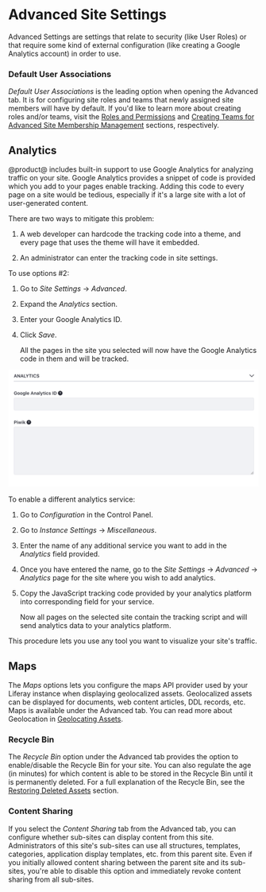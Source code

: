 # Advanced Site Settings

Advanced Settings are settings that relate to security (like User Roles) or 
that require some kind of external configuration (like creating a Google 
Analytics account) in order to use.

### Default User Associations [](id=default-user-associations)

*Default User Associations* is the leading option when opening the Advanced 
tab. It is for configuring site roles and teams that newly assigned site 
members will have by default. If you'd like to learn more about creating roles 
and/or teams, visit the [Roles and Permissions](/discover/portal/-/knowledge_base/7-1/roles-and-permissions)
and [Creating Teams for Advanced Site Membership Management](/discover/portal/-/knowledge_base/7-1/creating-teams-for-advanced-site-membership-management)
sections, respectively.

## Analytics [](id=analytics)

@product@ includes built-in support to use Google Analytics for analyzing 
traffic on your site. Google Analytics provides a snippet of code is provided 
which you add to your pages enable tracking. Adding this code to every page on 
a site would be tedious, especially if it's a large site with a lot of 
user-generated content.

There are two ways to mitigate this problem:

1.  A web developer can hardcode the tracking code into a theme, and every page 
    that uses the theme will have it embedded.

2.  An administrator can enter the tracking code in site settings.

To use options #2:

1.  Go to *Site Settings* &rarr; *Advanced*.

2.  Expand the *Analytics* section.

3.  Enter your Google Analytics ID.

4.  Click *Save*.

    All the pages in the site you selected will now have the Google Analytics 
    code in them and will be tracked. 

![Figure X: To set up Google Analytics: sign up, receive an ID, and then enter it into the Google Analytics ID field.](../../../../images/maintaining-google-analytics.png)


To enable a different analytics service:

1.  Go to *Configuration* in the Control Panel.

2.  Go to *Instance Settings* &rarr; *Miscellaneous*.

3.  Enter the name of any additional service you want to add in the *Analytics*
    field provided.

4.  Once you have entered the name, go to the *Site Settings* &rarr; *Advanced* 
    &rarr; *Analytics* page for the site where you wish to add analytics.
    
5.  Copy the JavaScript tracking code provided by your analytics platform into 
    corresponding field for your service.

    Now all pages on the selected site contain the tracking script and will 
    send analytics data to your analytics platform. 

This procedure lets you use any tool you want to visualize your site's traffic.

## Maps [](id=maps)

The *Maps* options lets you configure the maps API provider used by your Liferay
instance when displaying geolocalized assets. Geolocalized assets can be
displayed for documents, web content articles, DDL records, etc. Maps is
available under the Advanced tab. You can read more about Geolocation in [Geolocating Assets](/discover/portal/-/knowledge_base/7-1/geolocating-assets).


### Recycle Bin [](id=recycle-bin)

The *Recycle Bin* option under the Advanced tab provides the option to
enable/disable the Recycle Bin for your site. You can also regulate the age (in
minutes) for which content is able to be stored in the Recycle Bin until it is
permanently deleted. For a full explanation of the Recycle Bin, see the
[Restoring Deleted Assets](/discover/portal/-/knowledge_base/7-1/restoring-deleted-assets)
section.

### Content Sharing [](id=content-sharing)

If you select the *Content Sharing* tab from the Advanced tab, you can
configure whether sub-sites can display content from this site. Administrators
of this site's sub-sites can use all structures, templates, categories,
application display templates, etc. from this parent site. Even if you
initially allowed content sharing between the parent site and its sub-sites,
you're able to disable this option and immediately revoke content sharing from
all sub-sites.
